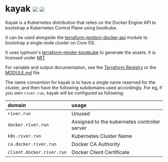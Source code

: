 # kayak ![](https://img.shields.io/badge/license-MIT-blue.svg) ![](https://img.shields.io/badge/Status-Alpha-red.svg)

Kayak is a Kubernetes distribution that relies on the Docker Engine API to bootstrap a Kubernetes Control Plane using bootkube.

It can be used alongside the [terraform-ignition-docker-api](https://registry.terraform.io/modules/captn3m0/docker-api/ignition/1.0.0) module to bootstrap a single node cluster on Core OS.

It uses typhoon's [terraform-render-bootkube](https://github.com/poseidon/terraform-render-bootkube) to generate
the assets. It is licensed under [MIT](https://nemo.mit-license.org/)

For variable and output documentation, see the [Terraform Registry](https://registry.terraform.io/modules/captn3m0/kayak/docker) or the [MODULE.md](MODULE.md) file.

The name convention for kayak is to have a single name reserved for the cluster, and then have the following subdomains used accordingly. For eg, if you own `river.run`, kayak will be configured as following:

| domain                    | usage                                        |
|:--------------------------|:---------------------------------------------|
| `river.run`               | Unused                                       |
| `docker.river.run`        | Assigned to the kubernetes controller server |
| `k8s.river.run`           | Kubernetes Cluster Name                      |
| `ca.docker.river.run`     | Docker CA Authority                          |
| `client.docker.river.run` | Docker Client Certificate                    |
